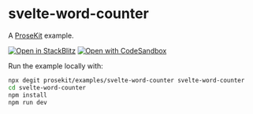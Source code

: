 # svelte-word-counter

A [ProseKit](https://prosekit.dev) example.

[![Open in StackBlitz](https://developer.stackblitz.com/img/open_in_stackblitz.svg)](https://stackblitz.com/github/prosekit/examples/tree/master/svelte-word-counter)
[![Open with CodeSandbox](https://assets.codesandbox.io/github/button-edit-lime.svg)](https://codesandbox.io/p/sandbox/github/prosekit/examples/tree/master/svelte-word-counter)

Run the example locally with:

```bash
npx degit prosekit/examples/svelte-word-counter svelte-word-counter
cd svelte-word-counter
npm install
npm run dev
```
